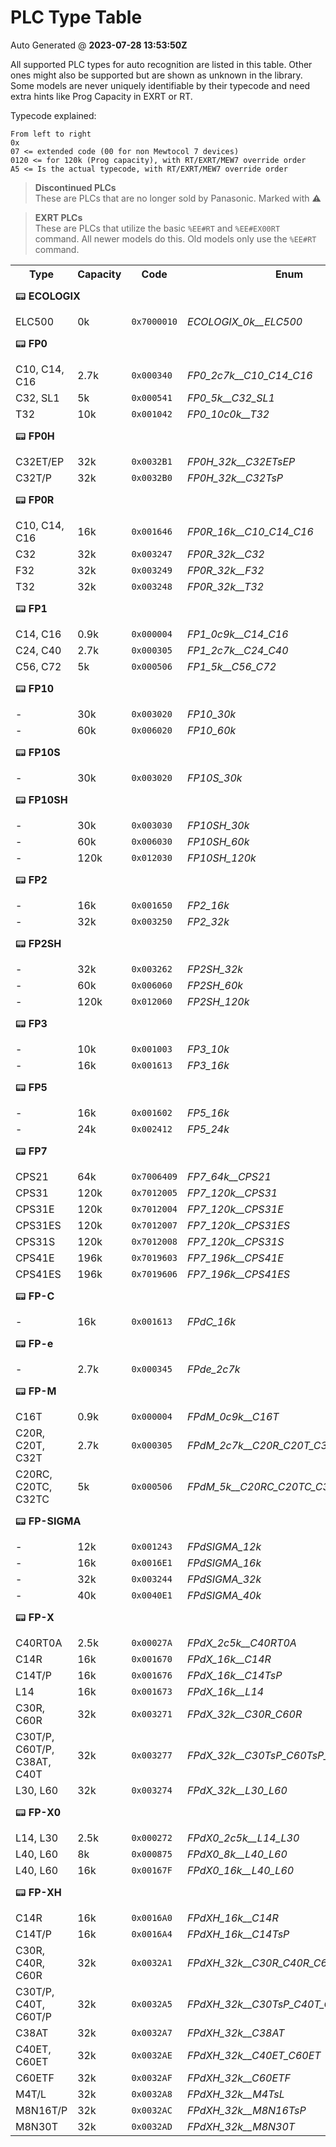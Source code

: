# PLC Type Table
Auto Generated @ **2023-07-28 13:53:50Z**

All supported PLC types for auto recognition are listed in this table. Other ones might also be supported but are shown as unknown in the library. Some models are never uniquely identifiable by their typecode and need extra hints like Prog Capacity in EXRT or RT. 

Typecode explained:
```
From left to right
0x
07 <= extended code (00 for non Mewtocol 7 devices)
0120 <= for 120k (Prog capacity), with RT/EXRT/MEW7 override order
A5 <= Is the actual typecode, with RT/EXRT/MEW7 override order
```
> <b>Discontinued PLCs</b><br>
> These are PLCs that are no longer sold by Panasonic. Marked with ⚠️

> <b>EXRT PLCs</b><br>
> These are PLCs that utilize the basic `%EE#RT` and `%EE#EX00RT` command. All newer models do this. Old models only use the `%EE#RT` command.

<table>
<tr>
<th>Type</th>
<th>Capacity</th>
<th>Code</th>
<th>Enum</th>
<th>DCNT</th>
<th>EXRT</th>
<th>Tested</th>
</tr>
<tr>
<td colspan="7" height=50>📟 <b>ECOLOGIX</b> </td>
</tr>
<tr>
<td> ELC500 </td>
<td> 0k </td>
<td><code>0x7000010</code></td>
<td><i>ECOLOGIX_0k__ELC500</i></td>
<td align=center>⚠️</td>
<td align=center> ❌ </td>
<td align=center> ❌ </td>
</tr>
<tr>
<td colspan="7" height=50>📟 <b>FP0</b> </td>
</tr>
<tr>
<td> C10, C14, C16 </td>
<td> 2.7k </td>
<td><code>0x000340</code></td>
<td><i>FP0_2c7k__C10_C14_C16</i></td>
<td align=center>⚠️</td>
<td align=center> ✅ </td>
<td align=center> ✅ </td>
</tr>
<tr>
<td> C32, SL1 </td>
<td> 5k </td>
<td><code>0x000541</code></td>
<td><i>FP0_5k__C32_SL1</i></td>
<td align=center>⚠️</td>
<td align=center> ✅ </td>
<td align=center> ✅ </td>
</tr>
<tr>
<td> T32 </td>
<td> 10k </td>
<td><code>0x001042</code></td>
<td><i>FP0_10c0k__T32</i></td>
<td align=center>⚠️</td>
<td align=center> ✅ </td>
<td align=center> ✅ </td>
</tr>
<tr>
<td colspan="7" height=50>📟 <b>FP0H</b> </td>
</tr>
<tr>
<td> C32ET/EP </td>
<td> 32k </td>
<td><code>0x0032B1</code></td>
<td colspan="2"><i>FP0H_32k__C32ETsEP</i></td>
<td align=center> ✅ </td>
<td align=center> ❌ </td>
</tr>
<tr>
<td> C32T/P </td>
<td> 32k </td>
<td><code>0x0032B0</code></td>
<td colspan="2"><i>FP0H_32k__C32TsP</i></td>
<td align=center> ✅ </td>
<td align=center> ❌ </td>
</tr>
<tr>
<td colspan="7" height=50>📟 <b>FP0R</b> </td>
</tr>
<tr>
<td> C10, C14, C16 </td>
<td> 16k </td>
<td><code>0x001646</code></td>
<td colspan="2"><i>FP0R_16k__C10_C14_C16</i></td>
<td align=center> ✅ </td>
<td align=center> ✅ </td>
</tr>
<tr>
<td> C32 </td>
<td> 32k </td>
<td><code>0x003247</code></td>
<td colspan="2"><i>FP0R_32k__C32</i></td>
<td align=center> ✅ </td>
<td align=center> ✅ </td>
</tr>
<tr>
<td> F32 </td>
<td> 32k </td>
<td><code>0x003249</code></td>
<td colspan="2"><i>FP0R_32k__F32</i></td>
<td align=center> ✅ </td>
<td align=center> ✅ </td>
</tr>
<tr>
<td> T32 </td>
<td> 32k </td>
<td><code>0x003248</code></td>
<td colspan="2"><i>FP0R_32k__T32</i></td>
<td align=center> ✅ </td>
<td align=center> ✅ </td>
</tr>
<tr>
<td colspan="7" height=50>📟 <b>FP1</b> </td>
</tr>
<tr>
<td> C14, C16 </td>
<td> 0.9k </td>
<td><code>0x000004</code></td>
<td><i>FP1_0c9k__C14_C16</i></td>
<td align=center>⚠️</td>
<td align=center> ❌ </td>
<td align=center> ❌ </td>
</tr>
<tr>
<td> C24, C40 </td>
<td> 2.7k </td>
<td><code>0x000305</code></td>
<td><i>FP1_2c7k__C24_C40</i></td>
<td align=center>⚠️</td>
<td align=center> ❌ </td>
<td align=center> ❌ </td>
</tr>
<tr>
<td> C56, C72 </td>
<td> 5k </td>
<td><code>0x000506</code></td>
<td><i>FP1_5k__C56_C72</i></td>
<td align=center>⚠️</td>
<td align=center> ❌ </td>
<td align=center> ❌ </td>
</tr>
<tr>
<td colspan="7" height=50>📟 <b>FP10</b> </td>
</tr>
<tr>
<td> - </td>
<td> 30k </td>
<td><code>0x003020</code></td>
<td><i>FP10_30k</i></td>
<td align=center>⚠️</td>
<td align=center> ❌ </td>
<td align=center> ❌ </td>
</tr>
<tr>
<td> - </td>
<td> 60k </td>
<td><code>0x006020</code></td>
<td><i>FP10_60k</i></td>
<td align=center>⚠️</td>
<td align=center> ❌ </td>
<td align=center> ❌ </td>
</tr>
<tr>
<td colspan="7" height=50>📟 <b>FP10S</b> </td>
</tr>
<tr>
<td> - </td>
<td> 30k </td>
<td><code>0x003020</code></td>
<td><i>FP10S_30k</i></td>
<td align=center>⚠️</td>
<td align=center> ❌ </td>
<td align=center> ❌ </td>
</tr>
<tr>
<td colspan="7" height=50>📟 <b>FP10SH</b> </td>
</tr>
<tr>
<td> - </td>
<td> 30k </td>
<td><code>0x003030</code></td>
<td><i>FP10SH_30k</i></td>
<td align=center>⚠️</td>
<td align=center> ✅ </td>
<td align=center> ❌ </td>
</tr>
<tr>
<td> - </td>
<td> 60k </td>
<td><code>0x006030</code></td>
<td><i>FP10SH_60k</i></td>
<td align=center>⚠️</td>
<td align=center> ✅ </td>
<td align=center> ❌ </td>
</tr>
<tr>
<td> - </td>
<td> 120k </td>
<td><code>0x012030</code></td>
<td><i>FP10SH_120k</i></td>
<td align=center>⚠️</td>
<td align=center> ✅ </td>
<td align=center> ❌ </td>
</tr>
<tr>
<td colspan="7" height=50>📟 <b>FP2</b> </td>
</tr>
<tr>
<td> - </td>
<td> 16k </td>
<td><code>0x001650</code></td>
<td><i>FP2_16k</i></td>
<td align=center>⚠️</td>
<td align=center> ✅ </td>
<td align=center> ✅ </td>
</tr>
<tr>
<td> - </td>
<td> 32k </td>
<td><code>0x003250</code></td>
<td><i>FP2_32k</i></td>
<td align=center>⚠️</td>
<td align=center> ✅ </td>
<td align=center> ✅ </td>
</tr>
<tr>
<td colspan="7" height=50>📟 <b>FP2SH</b> </td>
</tr>
<tr>
<td> - </td>
<td> 32k </td>
<td><code>0x003262</code></td>
<td><i>FP2SH_32k</i></td>
<td align=center>⚠️</td>
<td align=center> ✅ </td>
<td align=center> ✅ </td>
</tr>
<tr>
<td> - </td>
<td> 60k </td>
<td><code>0x006060</code></td>
<td><i>FP2SH_60k</i></td>
<td align=center>⚠️</td>
<td align=center> ✅ </td>
<td align=center> ✅ </td>
</tr>
<tr>
<td> - </td>
<td> 120k </td>
<td><code>0x012060</code></td>
<td><i>FP2SH_120k</i></td>
<td align=center>⚠️</td>
<td align=center> ✅ </td>
<td align=center> ❌ </td>
</tr>
<tr>
<td colspan="7" height=50>📟 <b>FP3</b> </td>
</tr>
<tr>
<td> - </td>
<td> 10k </td>
<td><code>0x001003</code></td>
<td><i>FP3_10k</i></td>
<td align=center>⚠️</td>
<td align=center> ❌ </td>
<td align=center> ❌ </td>
</tr>
<tr>
<td> - </td>
<td> 16k </td>
<td><code>0x001613</code></td>
<td><i>FP3_16k</i></td>
<td align=center>⚠️</td>
<td align=center> ❌ </td>
<td align=center> ❌ </td>
</tr>
<tr>
<td colspan="7" height=50>📟 <b>FP5</b> </td>
</tr>
<tr>
<td> - </td>
<td> 16k </td>
<td><code>0x001602</code></td>
<td><i>FP5_16k</i></td>
<td align=center>⚠️</td>
<td align=center> ❌ </td>
<td align=center> ❌ </td>
</tr>
<tr>
<td> - </td>
<td> 24k </td>
<td><code>0x002412</code></td>
<td><i>FP5_24k</i></td>
<td align=center>⚠️</td>
<td align=center> ❌ </td>
<td align=center> ❌ </td>
</tr>
<tr>
<td colspan="7" height=50>📟 <b>FP7</b> </td>
</tr>
<tr>
<td> CPS21 </td>
<td> 64k </td>
<td><code>0x7006409</code></td>
<td colspan="2"><i>FP7_64k__CPS21</i></td>
<td align=center> ❌ </td>
<td align=center> ❌ </td>
</tr>
<tr>
<td> CPS31 </td>
<td> 120k </td>
<td><code>0x7012005</code></td>
<td colspan="2"><i>FP7_120k__CPS31</i></td>
<td align=center> ❌ </td>
<td align=center> ❌ </td>
</tr>
<tr>
<td> CPS31E </td>
<td> 120k </td>
<td><code>0x7012004</code></td>
<td colspan="2"><i>FP7_120k__CPS31E</i></td>
<td align=center> ❌ </td>
<td align=center> ❌ </td>
</tr>
<tr>
<td> CPS31ES </td>
<td> 120k </td>
<td><code>0x7012007</code></td>
<td colspan="2"><i>FP7_120k__CPS31ES</i></td>
<td align=center> ❌ </td>
<td align=center> ❌ </td>
</tr>
<tr>
<td> CPS31S </td>
<td> 120k </td>
<td><code>0x7012008</code></td>
<td colspan="2"><i>FP7_120k__CPS31S</i></td>
<td align=center> ❌ </td>
<td align=center> ❌ </td>
</tr>
<tr>
<td> CPS41E </td>
<td> 196k </td>
<td><code>0x7019603</code></td>
<td colspan="2"><i>FP7_196k__CPS41E</i></td>
<td align=center> ❌ </td>
<td align=center> ❌ </td>
</tr>
<tr>
<td> CPS41ES </td>
<td> 196k </td>
<td><code>0x7019606</code></td>
<td colspan="2"><i>FP7_196k__CPS41ES</i></td>
<td align=center> ❌ </td>
<td align=center> ❌ </td>
</tr>
<tr>
<td colspan="7" height=50>📟 <b>FP-C</b> </td>
</tr>
<tr>
<td> - </td>
<td> 16k </td>
<td><code>0x001613</code></td>
<td><i>FPdC_16k</i></td>
<td align=center>⚠️</td>
<td align=center> ❌ </td>
<td align=center> ❌ </td>
</tr>
<tr>
<td colspan="7" height=50>📟 <b>FP-e</b> </td>
</tr>
<tr>
<td> - </td>
<td> 2.7k </td>
<td><code>0x000345</code></td>
<td><i>FPde_2c7k</i></td>
<td align=center>⚠️</td>
<td align=center> ✅ </td>
<td align=center> ❌ </td>
</tr>
<tr>
<td colspan="7" height=50>📟 <b>FP-M</b> </td>
</tr>
<tr>
<td> C16T </td>
<td> 0.9k </td>
<td><code>0x000004</code></td>
<td><i>FPdM_0c9k__C16T</i></td>
<td align=center>⚠️</td>
<td align=center> ❌ </td>
<td align=center> ❌ </td>
</tr>
<tr>
<td> C20R, C20T, C32T </td>
<td> 2.7k </td>
<td><code>0x000305</code></td>
<td><i>FPdM_2c7k__C20R_C20T_C32T</i></td>
<td align=center>⚠️</td>
<td align=center> ❌ </td>
<td align=center> ❌ </td>
</tr>
<tr>
<td> C20RC, C20TC, C32TC </td>
<td> 5k </td>
<td><code>0x000506</code></td>
<td><i>FPdM_5k__C20RC_C20TC_C32TC</i></td>
<td align=center>⚠️</td>
<td align=center> ❌ </td>
<td align=center> ❌ </td>
</tr>
<tr>
<td colspan="7" height=50>📟 <b>FP-SIGMA</b> </td>
</tr>
<tr>
<td> - </td>
<td> 12k </td>
<td><code>0x001243</code></td>
<td><i>FPdSIGMA_12k</i></td>
<td align=center>⚠️</td>
<td align=center> ✅ </td>
<td align=center> ❌ </td>
</tr>
<tr>
<td> - </td>
<td> 16k </td>
<td><code>0x0016E1</code></td>
<td><i>FPdSIGMA_16k</i></td>
<td align=center>⚠️</td>
<td align=center> ✅ </td>
<td align=center> ❌ </td>
</tr>
<tr>
<td> - </td>
<td> 32k </td>
<td><code>0x003244</code></td>
<td><i>FPdSIGMA_32k</i></td>
<td align=center>⚠️</td>
<td align=center> ✅ </td>
<td align=center> ✅ </td>
</tr>
<tr>
<td> - </td>
<td> 40k </td>
<td><code>0x0040E1</code></td>
<td><i>FPdSIGMA_40k</i></td>
<td align=center>⚠️</td>
<td align=center> ✅ </td>
<td align=center> ❌ </td>
</tr>
<tr>
<td colspan="7" height=50>📟 <b>FP-X</b> </td>
</tr>
<tr>
<td> C40RT0A </td>
<td> 2.5k </td>
<td><code>0x00027A</code></td>
<td><i>FPdX_2c5k__C40RT0A</i></td>
<td align=center>⚠️</td>
<td align=center> ✅ </td>
<td align=center> ❌ </td>
</tr>
<tr>
<td> C14R </td>
<td> 16k </td>
<td><code>0x001670</code></td>
<td><i>FPdX_16k__C14R</i></td>
<td align=center>⚠️</td>
<td align=center> ✅ </td>
<td align=center> ✅ </td>
</tr>
<tr>
<td> C14T/P </td>
<td> 16k </td>
<td><code>0x001676</code></td>
<td><i>FPdX_16k__C14TsP</i></td>
<td align=center>⚠️</td>
<td align=center> ✅ </td>
<td align=center> ❌ </td>
</tr>
<tr>
<td> L14 </td>
<td> 16k </td>
<td><code>0x001673</code></td>
<td><i>FPdX_16k__L14</i></td>
<td align=center>⚠️</td>
<td align=center> ✅ </td>
<td align=center> ❌ </td>
</tr>
<tr>
<td> C30R, C60R </td>
<td> 32k </td>
<td><code>0x003271</code></td>
<td><i>FPdX_32k__C30R_C60R</i></td>
<td align=center>⚠️</td>
<td align=center> ✅ </td>
<td align=center> ❌ </td>
</tr>
<tr>
<td> C30T/P, C60T/P, C38AT, C40T </td>
<td> 32k </td>
<td><code>0x003277</code></td>
<td><i>FPdX_32k__C30TsP_C60TsP_C38AT_C40T</i></td>
<td align=center>⚠️</td>
<td align=center> ✅ </td>
<td align=center> ✅ </td>
</tr>
<tr>
<td> L30, L60 </td>
<td> 32k </td>
<td><code>0x003274</code></td>
<td><i>FPdX_32k__L30_L60</i></td>
<td align=center>⚠️</td>
<td align=center> ✅ </td>
<td align=center> ❌ </td>
</tr>
<tr>
<td colspan="7" height=50>📟 <b>FP-X0</b> </td>
</tr>
<tr>
<td> L14, L30 </td>
<td> 2.5k </td>
<td><code>0x000272</code></td>
<td><i>FPdX0_2c5k__L14_L30</i></td>
<td align=center>⚠️</td>
<td align=center> ✅ </td>
<td align=center> ❌ </td>
</tr>
<tr>
<td> L40, L60 </td>
<td> 8k </td>
<td><code>0x000875</code></td>
<td><i>FPdX0_8k__L40_L60</i></td>
<td align=center>⚠️</td>
<td align=center> ✅ </td>
<td align=center> ❌ </td>
</tr>
<tr>
<td> L40, L60 </td>
<td> 16k </td>
<td><code>0x00167F</code></td>
<td><i>FPdX0_16k__L40_L60</i></td>
<td align=center>⚠️</td>
<td align=center> ✅ </td>
<td align=center> ❌ </td>
</tr>
<tr>
<td colspan="7" height=50>📟 <b>FP-XH</b> </td>
</tr>
<tr>
<td> C14R </td>
<td> 16k </td>
<td><code>0x0016A0</code></td>
<td colspan="2"><i>FPdXH_16k__C14R</i></td>
<td align=center> ✅ </td>
<td align=center> ✅ </td>
</tr>
<tr>
<td> C14T/P </td>
<td> 16k </td>
<td><code>0x0016A4</code></td>
<td colspan="2"><i>FPdXH_16k__C14TsP</i></td>
<td align=center> ✅ </td>
<td align=center> ❌ </td>
</tr>
<tr>
<td> C30R, C40R, C60R </td>
<td> 32k </td>
<td><code>0x0032A1</code></td>
<td colspan="2"><i>FPdXH_32k__C30R_C40R_C60R</i></td>
<td align=center> ✅ </td>
<td align=center> ❌ </td>
</tr>
<tr>
<td> C30T/P, C40T, C60T/P </td>
<td> 32k </td>
<td><code>0x0032A5</code></td>
<td colspan="2"><i>FPdXH_32k__C30TsP_C40T_C60TsP</i></td>
<td align=center> ✅ </td>
<td align=center> ✅ </td>
</tr>
<tr>
<td> C38AT </td>
<td> 32k </td>
<td><code>0x0032A7</code></td>
<td colspan="2"><i>FPdXH_32k__C38AT</i></td>
<td align=center> ✅ </td>
<td align=center> ❌ </td>
</tr>
<tr>
<td> C40ET, C60ET </td>
<td> 32k </td>
<td><code>0x0032AE</code></td>
<td colspan="2"><i>FPdXH_32k__C40ET_C60ET</i></td>
<td align=center> ✅ </td>
<td align=center> ❌ </td>
</tr>
<tr>
<td> C60ETF </td>
<td> 32k </td>
<td><code>0x0032AF</code></td>
<td colspan="2"><i>FPdXH_32k__C60ETF</i></td>
<td align=center> ✅ </td>
<td align=center> ❌ </td>
</tr>
<tr>
<td> M4T/L </td>
<td> 32k </td>
<td><code>0x0032A8</code></td>
<td colspan="2"><i>FPdXH_32k__M4TsL</i></td>
<td align=center> ✅ </td>
<td align=center> ❌ </td>
</tr>
<tr>
<td> M8N16T/P </td>
<td> 32k </td>
<td><code>0x0032AC</code></td>
<td colspan="2"><i>FPdXH_32k__M8N16TsP</i></td>
<td align=center> ✅ </td>
<td align=center> ❌ </td>
</tr>
<tr>
<td> M8N30T </td>
<td> 32k </td>
<td><code>0x0032AD</code></td>
<td colspan="2"><i>FPdXH_32k__M8N30T</i></td>
<td align=center> ✅ </td>
<td align=center> ❌ </td>
</tr>
</table>


